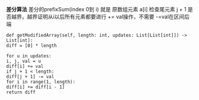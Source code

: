 **差分算法**
差分的prefixSum(index 0到 i) 就是 原数组元素 a[i]
检查尾元素 j + 1 是否越界，越界证明从i以后所有元素都要进行 += val操作，不需要 -=val在区间后端
​
```
def getModifiedArray(self, length: int, updates: List[List[int]]) -> List[int]:
diff = [0] * length
​
for u in updates:
i, j, val = u
diff[i] += val
if j + 1 < length:
diff[j + 1] -= val
for i in range(1, length):
diff[i] += diff[i - 1]
return diff
```